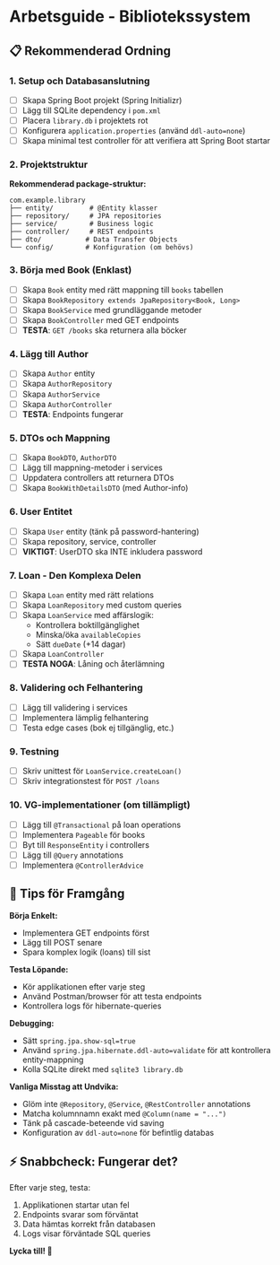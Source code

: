 # Arbetsguide - Bibliotekssystem

## 📋 Rekommenderad Ordning

### 1. Setup och Databasanslutning
- [ ] Skapa Spring Boot projekt (Spring Initializr)
- [ ] Lägg till SQLite dependency i `pom.xml`
- [ ] Placera `library.db` i projektets rot
- [ ] Konfigurera `application.properties` (använd `ddl-auto=none`)
- [ ] Skapa minimal test controller för att verifiera att Spring Boot startar

### 2. Projektstruktur
**Rekommenderad package-struktur:**
```
com.example.library
├── entity/         # @Entity klasser
├── repository/     # JPA repositories
├── service/        # Business logic
├── controller/     # REST endpoints
├── dto/           # Data Transfer Objects
└── config/        # Konfiguration (om behövs)
```

### 3. Börja med Book (Enklast)
- [ ] Skapa `Book` entity med rätt mappning till `books` tabellen
- [ ] Skapa `BookRepository extends JpaRepository<Book, Long>`
- [ ] Skapa `BookService` med grundläggande metoder
- [ ] Skapa `BookController` med GET endpoints
- [ ] **TESTA**: `GET /books` ska returnera alla böcker

### 4. Lägg till Author 
- [ ] Skapa `Author` entity
- [ ] Skapa `AuthorRepository`
- [ ] Skapa `AuthorService`
- [ ] Skapa `AuthorController`
- [ ] **TESTA**: Endpoints fungerar

### 5. DTOs och Mappning
- [ ] Skapa `BookDTO`, `AuthorDTO`
- [ ] Lägg till mappning-metoder i services
- [ ] Uppdatera controllers att returnera DTOs
- [ ] Skapa `BookWithDetailsDTO` (med Author-info)

### 6. User Entitet
- [ ] Skapa `User` entity (tänk på password-hantering)
- [ ] Skapa repository, service, controller
- [ ] **VIKTIGT**: UserDTO ska INTE inkludera password

### 7. Loan - Den Komplexa Delen
- [ ] Skapa `Loan` entity med rätt relations
- [ ] Skapa `LoanRepository` med custom queries
- [ ] Skapa `LoanService` med affärslogik:
  - Kontrollera boktillgänglighet
  - Minska/öka `availableCopies`
  - Sätt `dueDate` (+14 dagar)
- [ ] Skapa `LoanController`
- [ ] **TESTA NOGA**: Låning och återlämning

### 8. Validering och Felhantering
- [ ] Lägg till validering i services
- [ ] Implementera lämplig felhantering
- [ ] Testa edge cases (bok ej tillgänglig, etc.)

### 9. Testning
- [ ] Skriv unittest för `LoanService.createLoan()`
- [ ] Skriv integrationstest för `POST /loans`

### 10. VG-implementationer (om tillämpligt)
- [ ] Lägg till `@Transactional` på loan operations
- [ ] Implementera `Pageable` för books
- [ ] Byt till `ResponseEntity` i controllers
- [ ] Lägg till `@Query` annotations
- [ ] Implementera `@ControllerAdvice`

## 🎯 Tips för Framgång

**Börja Enkelt:**
- Implementera GET endpoints först
- Lägg till POST senare
- Spara komplex logik (loans) till sist

**Testa Löpande:**
- Kör applikationen efter varje steg
- Använd Postman/browser för att testa endpoints
- Kontrollera logs för hibernate-queries

**Debugging:**
- Sätt `spring.jpa.show-sql=true` 
- Använd `spring.jpa.hibernate.ddl-auto=validate` för att kontrollera entity-mappning
- Kolla SQLite direkt med `sqlite3 library.db`

**Vanliga Misstag att Undvika:**
- Glöm inte `@Repository`, `@Service`, `@RestController` annotations
- Matcha kolumnnamn exakt med `@Column(name = "...")`
- Tänk på cascade-beteende vid saving
- Konfiguration av `ddl-auto=none` för befintlig databas

## ⚡ Snabbcheck: Fungerar det?
Efter varje steg, testa:
1. Applikationen startar utan fel
2. Endpoints svarar som förväntat
3. Data hämtas korrekt från databasen
4. Logs visar förväntade SQL queries

**Lycka till! 🚀**